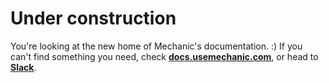 # Under construction

You're looking at the new home of Mechanic's documentation. :\) If you can't find something you need, check [**docs.usemechanic.com**](https://docs.usemechanic.com/), or head to [**Slack**](resources/slack.md).

